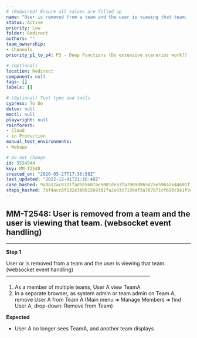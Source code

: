 ```yaml
---
# (Required) Ensure all values are filled up
name: "User is removed from a team and the user is viewing that team. (websocket event handling)"
status: Active
priority: Low
folder: Redirect
authors: ""
team_ownership: 
- Channels
priority_p1_to_p4: P3 - Deep Functions (Do extensive scenarios work?)

# (Optional)
location: Redirect
component: null
tags: []
labels: []

# (Optional) Test type and tools
cypress: To Do
detox: null
mmctl: null
playwright: null
rainforest: 
- Cloud
- in Production
manual_test_environments: 
- Webapp

# Do not change
id: 5534944
key: MM-T2548
created_on: "2020-05-27T17:36:58Z"
last_updated: "2022-12-01T21:16:48Z"
case_hashed: 9ada12ac8321fad5b5607ae5001dea3fa7009d965d25e596a7e44691ff3f668523fa3e393b1fc0755f21df4b478cbb36
steps_hashed: 7bf4acc8f132e3bb015693d1fa2e93c7199af3a767b71cf690c3e1f9ef95a4d405dc1680a93986271de115bb10bb2f41
---
```


<!-- (Auto-generated) Based on frontmatter's "key" and "name" -->

## MM-T2548: User is removed from a team and the user is viewing that team. (websocket event handling)

---

**Step 1**

User or is removed from a team and the user is viewing that team. (websocket event handling)\
————————————————————————————

1. As a member of multiple teams, User A view TeamA
2. In a separate browser, as system admin or team admin on Team A, remove User A from Team A (Main menu ➜ Manage Members ➜ find User A, drop-down: Remove from Team)

**Expected**

- User A no longer sees TeamA, and another team displays
